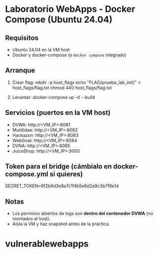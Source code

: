 # Laboratorio WebApps - Docker Compose (Ubuntu 24.04)

## Requisitos
- Ubuntu 24.04 en la VM host
- Docker y docker-compose (o `docker compose` integrado)

## Arranque
1. Crear flag:
   mkdir -p host_flags
   echo "FLAG{prueba_lab_init}" > host_flags/flag.txt
   chmod 440 host_flags/flag.txt

2. Levantar:
   docker-compose up -d --build

## Servicios (puertos en la VM host)
- DVWA:      http://<VM_IP>:8081
- Mutillidae: http://<VM_IP>:8082
- Hackazon:  http://<VM_IP>:8083
- WebGoat:   http://<VM_IP>:8084
- DVNA:      http://<VM_IP>:8085
- JuiceShop: http://<VM_IP>:3000

## Token para el bridge (cámbialo en docker-compose.yml si quieres)
SECRET_TOKEN=6f2b9d3e8a7c1f4b5e6d2a9c3b7f8e1d

## Notas
- Los permisos abiertos de logs son **dentro del contenedor DVWA** (no montados al host).
- Aísla la VM y haz snapshot antes de la práctica.
# vulnerablewebapps
